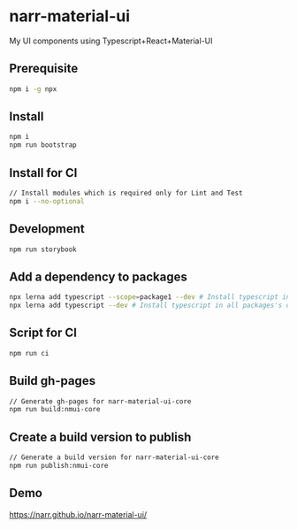 # narr-material-ui

My UI components using Typescript+React+Material-UI

## Prerequisite

```sh
npm i -g npx
```

## Install

```sh
npm i
npm run bootstrap
```

## Install for CI

```sh
// Install modules which is required only for Lint and Test
npm i --no-optional
```

## Development

```sh
npm run storybook
```

## Add a dependency to packages

```sh
npx lerna add typescript --scope=package1 --dev # Install typescript in package1's devDependencies
npx lerna add typescript --dev # Install typescript in all packages's devDependencies
```

## Script for CI

```sh
npm run ci
```

## Build gh-pages

```sh
// Generate gh-pages for narr-material-ui-core
npm run build:nmui-core
```

## Create a build version to publish

```sh
// Generate a build version for narr-material-ui-core
npm run publish:nmui-core
```

## Demo

https://narr.github.io/narr-material-ui/
